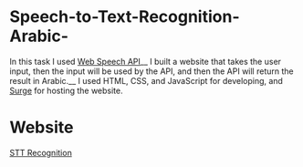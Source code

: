 # Speech-to-Text-Recognition-Arabic-
In this task I used [Web Speech API](https://developer.mozilla.org/en-US/docs/Web/API/Web_Speech_API)__
I built a website that takes the user input, then the input will be used by the API, and then the API will return the result in Arabic.__
I used HTML, CSS, and JavaScript for developing, and [Surge](https://surge.sh/) for hosting the website.
# Website
[STT Recognition](https://grieving-print.surge.sh/)
